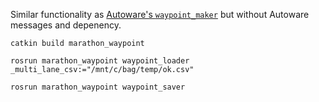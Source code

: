 
Similar functionality as [Autoware's `waypoint_maker`](https://github.com/Autoware-AI/core_planning/tree/master/waypoint_maker) but without Autoware messages and depenency.

```
catkin build marathon_waypoint
```

```
rosrun marathon_waypoint waypoint_loader _multi_lane_csv:="/mnt/c/bag/temp/ok.csv"
```

```
rosrun marathon_waypoint waypoint_saver
```
